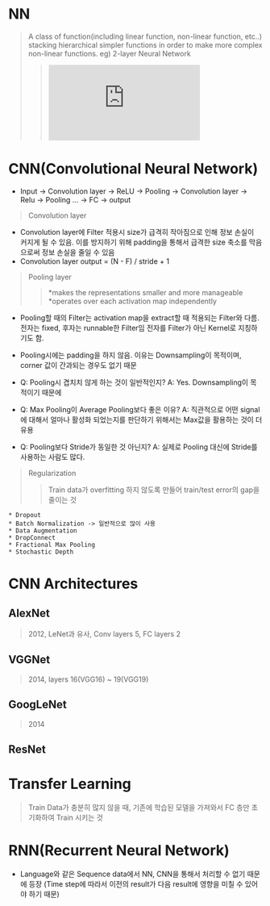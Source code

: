 # NN
> A class of function(including linear function, non-linear function, etc..) stacking hierarchical simpler functions in order to make more complex  non-linear functions.
eg) 2-layer Neural Network
>>![equation](https://latex.codecogs.com/gif.latex?f%20%3D%20W_%7B2%7Dmax%280%2C%20W_%7B1%7Dx%29)


# CNN(Convolutional Neural Network)
  * Input -> Convolution layer -> ReLU -> Pooling -> Convolution layer -> Relu -> Pooling ... -> FC -> output

> Convolution layer
  * Convolution layer에 Filter 적용시 size가 급격히 작아짐으로 인해 정보 손실이 커지게 될 수 있음. 이를 방지하기 위해
  padding을 통해서 급격한 size 축소를 막음으로써 정보 손실을 줄일 수 있음
  * Convolution layer output = (N - F) / stride + 1
  
>Pooling layer
>>*makes the representations smaller and more manageable
>>*operates over each activation map independently

  * Pooling할 때의 Filter는 activation map을 extract할 때 적용되는 Filter와 다름. 전자는 fixed, 후자는 runnable한 Filter임
  전자를 Filter가 아닌 Kernel로 지칭하기도 함.
  * Pooling시에는 padding을 하지 않음. 이유는 Downsampling이 
  목적이며, corner 값이 간과되는 경우도 없기 때문
  
  * Q: Pooling시 겹치치 않게 하는 것이 일반적인지? 
     A: Yes. Downsampling이 목적이기 때문에
  * Q: Max Pooling이 Average Pooling보다 좋은 이유?
	 A: 직관적으로 어떤 signal에 대해서 얼마나 활성화 되었는지를 판단하기 위해서는 Max값을 활용하는 것이 더 유용
  * Q: Pooling보다 Stride가 동일한 것 아닌지?
     A: 실제로 Pooling 대신에 Stride를 사용하는 사람도 많다.

> Regularization
>> Train data가 overfitting 하지 않도록 만들어 train/test error의 gap을 줄이는 것 

	* Dropout
	* Batch Normalization -> 일반적으로 많이 사용
	* Data Augmentation
	* DropConnect
	* Fractional Max Pooling
	* Stochastic Depth

# CNN Architectures
## AlexNet
> 2012, LeNet과 유사, Conv layers 5, FC layers 2

## VGGNet
> 2014, layers 16(VGG16) ~ 19(VGG19)

## GoogLeNet
> 2014

## ResNet


# Transfer Learning
> Train Data가 충분히 많지 않을 때, 기존에 학습된 모델을 가져와서 FC 층만 초기화하여 Train 시키는 것


# RNN(Recurrent Neural Network)
  * Language와 같은 Sequence data에서 NN, CNN을 통해서 처리할 수 없기 때문에 등장
  (Time step에 따라서 이전의 result가 다음 result에 영향을 미칠 수 있어야 하기 때문)
  	
   
<!--stackedit_data:
eyJoaXN0b3J5IjpbMjA2NzE0Mjk2MCw5OTIxMTE0OTMsLTY0Nj
c1OTU3LDIwMzk0ODU3NzgsNTEyNzY1MDIwLDg4MDc3Mjk4Niwx
MTYxODMwMjY0LDIwNDYwNDQyOTEsLTEwNjgwOTYyNjUsMTA2MT
g2MDc5LDgwNzIzMjUyOSwxNjAwMzUwMTM2LDcxOTUxMDY3NCw4
NDcyMzQ0MzAsLTIxMDU1MzQ0MDEsLTgxNDEzNjgyNiwyMTI3OT
MwMDM2XX0=
-->